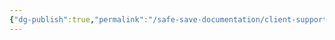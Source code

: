 ```yaml
---
{"dg-publish":true,"permalink":"/safe-save-documentation/client-support/account-name-changes/"}
---
```


